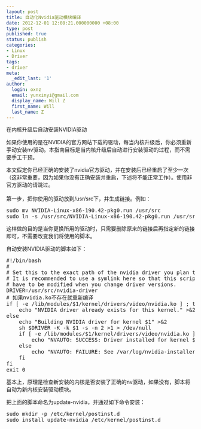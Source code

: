 ```yaml
---
layout: post
title: 自动化Nvidia驱动模块编译
date: 2012-12-01 12:08:21.000000000 +08:00
type: post
published: true
status: publish
categories:
- Linux
- Driver
tags:
- driver
meta:
  _edit_last: '1'
author:
  login: oxnz
  email: yunxinyi@gmail.com
  display_name: Will Z
  first_name: Will
  last_name: Z
---
```

<p>在内核升级后自动安装NVIDIA驱动</p>
<p>如果你使用的是在NVIDIA的官方网站下载的驱动，每当内核升级后，你必须重新手动安装nv驱动。本指南目标是当内核升级后自动进行安装驱动的过程，而不需要手工干预。</p>
<p>本文假定你已经正确的安装了nvidia官方驱动，并在安装后已经重启了至少一次（这非常重要，因为如果你没有正确安装并重启，下述将不能正常工作）。使用非官方驱动的请跳过。<br />
<!--more--><br />
第一步，把你使用的驱动放到/usr/src下，并生成链接。例如：</p>
<pre>sudo mv NVIDIA-Linux-x86-190.42-pkg0.run /usr/src
sudo ln -s /usr/src/NVIDIA-Linux-x86-190.42-pkg0.run /usr/src/nvidia-driver
</pre>
<p>这样做的目的是当你更换所用的驱动时，只需要删除原来的链接后再指定新的链接即可，不需要改变我们将使用的脚本。</p>
<p>自动安装NVIDIA驱动的脚本如下：</p>
<pre class="lang:default decode:true crayon-selected">#!/bin/bash
#
# Set this to the exact path of the nvidia driver you plan to use
# It is recommended to use a symlink here so that this script doesn't
# have to be modified when you change driver versions.
DRIVER=/usr/src/nvidia-driver
# 如果nvidia.ko不存在就重新编译
if [ -e /lib/modules/$1/kernel/drivers/video/nvidia.ko ] ; then
    echo "NVIDIA driver already exists for this kernel." &gt;&amp;2
else
    echo "Building NVIDIA driver for kernel $1" &gt;&amp;2
    sh $DRIVER -K -k $1 -s -n 2 &gt;1 &gt; /dev/null
    if [ -e /lib/modules/$1/kernel/drivers/video/nvidia.ko ] ; then
        echo "NVAUTO: SUCCESS: Driver installed for kernel $1" &gt;&amp;2
    else
        echo "NVAUTO: FAILURE: See /var/log/nvidia-installer.log" &gt;&amp;2
    fi
fi
exit 0</pre>
<p>基本上，原理是检查新安装的内核是否安装了正确的nv驱动，如果没有，脚本将自动为新内核安装驱动模块。</p>
<p>把上面的脚本命名为update-nvidia，并通过如下命令安装：</p>
<pre>sudo mkdir -p /etc/kernel/postinst.d
sudo install update-nvidia /etc/kernel/postinst.d
</pre>

